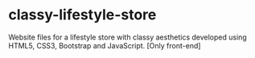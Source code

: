 # classy-lifestyle-store
Website files for a lifestyle store with classy aesthetics developed using HTML5, CSS3, Bootstrap and JavaScript.
[Only front-end]
